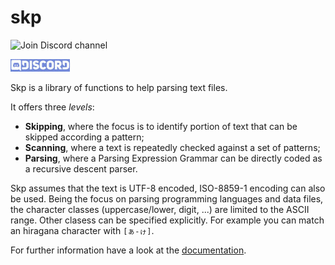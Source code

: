# skp
![Join Discord channel]()

<p>
  <a href="https://discord.gg/vPgsxHcgXX"><img src="https://github.com/rdentato/skp/blob/master/docs/Discord_button.jpg?raw=true" title="Join Discord Channel"></a>
</p>

Skp is a library of functions to help parsing text files.

It offers three *levels*:
  - **Skipping**, where the focus is to identify portion of text that can be skipped according a pattern;
  - **Scanning**, where a text is repeatedly checked against a set of patterns;
  - **Parsing**, where a Parsing Expression Grammar can be directly coded as a recursive descent parser.

Skp assumes that the text is UTF-8 encoded, ISO-8859-1 encoding can also be used.
Being the focus on parsing programming languages and data files, the character classes
(uppercase/lower, digit, ...) are limited to the ASCII range.
Other clasess can be specified explicitly. For example you can match an hiragana character
with `[ぁ-ゖ]`.

For further information have a look at the [documentation](https://rdentato.github.io/skp/). 
